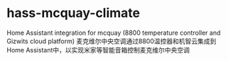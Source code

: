 # hass-mcquay-climate
Home Assistant integration for mcquay (8800 temperature controller and Gizwits cloud platform)
麦克维尔中央空调通过8800温控器和机智云集成到Home Assistant中，以实现米家等智能音箱控制麦克维尔中央空调
